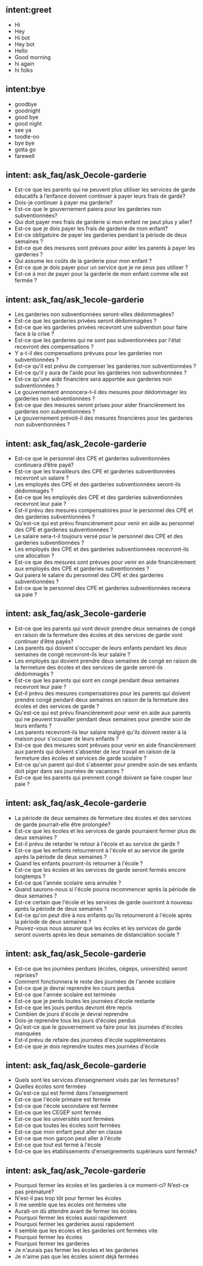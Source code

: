 ## intent:greet
- Hi
- Hey
- Hi bot
- Hey bot
- Hello
- Good morning
- hi again
- hi folks

## intent:bye
- goodbye
- goodnight
- good bye
- good night
- see ya
- toodle-oo
- bye bye
- gotta go
- farewell

 <!-- https://www.who.int/news-room/q-a-detail/q-a-coronaviruses -->

## intent: ask_faq/ask_0ecole-garderie
- Est-ce que les parents qui ne peuvent plus utiliser les services de garde éducatifs à l’enfance doivent continuer à payer leurs frais de garde?
- Dois-je continuer à payer ma garderie? 
- Est-ce que le gouvernement paiera pour les garderies non subventionnées?
- Qui doit payer mes frais de garderie si mon enfant ne peut plus y aller?
- Est-ce que je dois payer les frais de garderie de mon enfant?
- Est-ce obligatoire de payer les garderies pendant la période de deux semaines ?
- Est-ce que des mesures sont prévues pour aider les parents à payer les garderies ?
- Qui assume les coûts de la garderie pour mon enfant ?
- Est-ce que je dois payer pour un service que je ne peux pas utiliser ?
- Est-ce à moi de payer pour la garderie de mon enfant comme elle est fermée ?

## intent: ask_faq/ask_1ecole-garderie
- Les garderies non subventionnées seront-elles dédommagées?
- Est-ce que les garderies privées seront dédommagées ?
- Est-ce que les garderies privées recevront une subvention pour faire face à la crise ?
- Est-ce que les garderies qui ne sont pas subventionnées par l'état recevront des compensations ?
- Y a-t-il des compensations prévues pour les garderies non subventionnées ?
- Est-ce qu'il est prévu de compenser les garderies non subventionnées ?
- Est-ce qu'il y aura de l'aide pour les garderies non subventionnées ?
- Est-ce qu'une aide financière sera apportée aux garderies non subventionnées ?
- Le gouvernement annoncera-t-il des mesures pour dédommager les garderies non subventionnées ?
- Est-ce que des mesures seront prises pour aider financièrement les garderies non subventionnées ?
- Le gouvernement prévoit-il des mesures financières pour les garderies non subventionnées ?

## intent: ask_faq/ask_2ecole-garderie
- Est-ce que le personnel des CPE et garderies subventionnées continuera d’être payé?
- Est-ce que les travailleurs des CPE et garderies subventionnées recevront un salaire ?
- Les employés des CPE et des garderies subventionnées seront-ils dédommagés ?
- Est-ce que les employés des CPE et des garderies subventionnées recevront leur paie ?
- Est-il prévu des mesures compensatoires pour le personnel des CPE et des garderies subventionnées ?
- Qu'est-ce qui est prévu financièrement pour venir en aide au personnel des CPE et garderies subventionnées ?
- Le salaire sera-t-il toujours versé pour le personnel des CPE et des garderies subventionnées ?
- Les employés des CPE et des garderies subventionnées recevront-ils une allocation ?
- Est-ce que des mesures sont prévues pour venir en aide financièrement aux employés des CPE et garderies subventionnées ?
- Qui paiera le salaire du personnel des CPE et des garderies subventionnées ?
- Est-ce que le personnel des CPE et garderies subventionnées recevra sa paie ?

## intent: ask_faq/ask_3ecole-garderie
- Est-ce que les parents qui vont devoir prendre deux semaines de congé en raison de la fermeture des écoles et des services de garde vont continuer d’être payés?
- Les parents qui doivent s'occuper de leurs enfants pendant les deux semaines de congé recevront-ils leur salaire ?
- Les employés qui dovient prendre deux semaines de congé en raison de la fermeture des écoles et des services de garde seront-ils dédommagés ?
- Est-ce que les parents qui sont en congé pendant deux semaines recevront leur paie ?
- Est-il prévu des mesures compensatoires pour les parents qui doivent prendre congé pendant deux semaines en raison de la fermeture des écoles et des services de garde ?
- Qu'est-ce qui est prévu financièrement pour venir en aide aux parents qui ne peuvent travailler pendant deux semaines pour prendre soin de leurs enfants ?
- Les parents recevront-ils leur salaire malgré qu'ils doivent rester à la maison pour s'occuper de leurs enfants ?
- Est-ce que des mesures sont prévues pour venir en aide financièrement aux parents qui doivent s'absenter de leur travail en raison de la fermeture des écoles et services de garde scolaire ?
- Est-ce qu'un parent qui doit s'absenter pour prendre soin de ses enfants doit piger dans ses journées de vacances ?
- Est-ce que les parents qui prennent congé doivent se faire couper leur paie ?

## intent: ask_faq/ask_4ecole-garderie
- La période de deux semaines de fermeture des écoles et des services de garde pourrait-elle être prolongée?
- Est-ce que les écoles et les services de garde pourraient fermer plus de deux semaines ?
- Est-il prévu de retarder le retour à l'école et au service de garde ?
- Est-ce que les enfants retourneront à l'école et au service de garde après la période de deux semaines ?
- Quand les enfants pourront-ils retourner à l'école ?
- Est-ce que les écoles et les services de garde seront fermés encore longtemps ?
- Est-ce que l'année scolaire sera annulée ?
- Quand saurons-nous si l'école pourra recommencer après la période de deux semaines ?
- Est-ce certain que l'école et les services de garde ouvriront à nouveau après la période de deux semaines ?
- Est-ce qu'on peut dire à nos enfants qu'ils retourneront à l'école après la période de deux semaines ?
- Pouvez-vous nous assurer que les écoles et les services de garde seront ouverts après les deux semaines de distanciation sociale ?

## intent: ask_faq/ask_5ecole-garderie
- Est-ce que les journées perdues (écoles, cégeps, universités) seront reprises?
- Comment fonctionnera le reste des journées de l'année scolaire
- Est-ce que je devrai reprendre les cours perdus
- Est-ce que l'année scolaire est terminée
- Est-ce que je perds toutes les journées d'école restante
- Est-ce que les jours perdus devront être repris
- Combien de jours d'école je devrai reprendre
- Dois-je reprendre tous les jours d'écoles perdus
- Qu'est-ce que le gouvernement va faire pour les journées d'écoles manquées
- Est-il prévu de refaire des journées d'école supplémentaires
- Est-ce que je dois reprendre toutes mes journées d'école

## intent: ask_faq/ask_6ecole-garderie
- Quels sont les services d’enseignement visés par les fermetures?
- Quelles écoles sont fermées
- Qu'est-ce qui est fermé dans l'enseignement
- Est-ce que l'école primaire est fermée
- Est-ce que l'école secondaire est fermée
- Est-ce que les CEGEP sont fermés
- Est-ce que les universités sont fermées
- Est-ce que toutes les écoles sont fermées
- Est-ce que mon enfant peut aller en classe
- Est-ce que mon garçon peut aller à l'école
- Est-ce que tout est fermé à l'école
- Est-ce que les établissements d'enseignements supérieurs sont fermés?

## intent: ask_faq/ask_7ecole-garderie
- Pourquoi fermer les écoles et les garderies à ce moment-ci? N’est-ce pas prématuré?
- N'est-il pas trop tôt pour fermer les écoles
- Il me semble que les écoles ont fermées vite
- Aurait-on dû attendre avant de fermer les écoles
- Pourquoi fermer les écoles aussi rapidement
- Pourquoi fermer les garderies aussi rapidement
- Il semble que les écoles et les garderies ont fermées vite
- Pourquoi fermer les écoles
- Pourquoi fermer les garderies
- Je n'aurais pas fermer les écoles et les garderies
- Je n'aime pas que les écoles soient déjà fermées